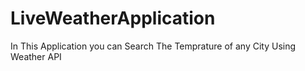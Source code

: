 # LiveWeatherApplication
In This Application you can Search The Temprature of any City Using Weather API
